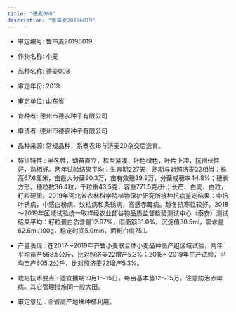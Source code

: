 ```yaml
---
title: "德麦008"
description: "鲁审麦20196019"
---
```

* 审定编号:  鲁审麦20196019

*  作物名称:  小麦

*  品种名称:  德麦008

*  审定年份:  2019

*  审定单位:  山东省

* 育种者:  德州市德农种子有限公司

*  申请者:  德州市德农种子有限公司

*  品种来源:  常规品种，系泰农18与济麦20杂交后选育。

*  特征特性 : 
半冬性，幼苗直立，株型紧凑，叶色绿色，叶片上冲，抗倒伏性好，熟相好。两年试验结果平均：生育期227天，熟期与对照济麦22相当；株高67.6厘米，亩最大分蘖90.3万，亩有效穗39.9万，分蘖成穗率44.8%；穗长方形，穗粒数36.4粒，千粒重43.5克，容重771.5克/升；长芒、白壳、白粒，籽粒硬质。2019年河北省农林科学院植物保护研究所接种抗病鉴定结果：中抗叶锈病，中感白粉病、纹枯病和条锈病，高感赤霉病。越冬抗寒性较好。2018～2019年区域试验统一取样经农业部谷物品质监督检验测试中心（泰安）测试结果平均：籽粒蛋白质含量12.97%，湿面筋31.0%，沉淀值30.5ml，吸水量62.6ml/100g，稳定时间5.0min，面粉白度75.1。
 
*  产量表现 : 
在2017～2019年齐鲁小麦联合体小麦品种高产组区域试验，两年平均亩产568.5公斤，比对照济麦22增产5.3%；2018～2019年生产试验，平均亩产605.2公斤，比对照济麦22增产5.3%。

*  栽培技术要点 : 
适宜播期10月1～15日，每亩基本苗12～15万。注意防治赤霉病。其它管理措施同一般大田。

*  审定意见 : 
全省高产地块种植利用。
